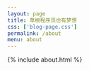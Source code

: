 ```yaml
---
layout: page
title: 草根程序员也有梦想
css: ['blog-page.css']
permalink: /about
menu: about
---
```

{% include about.html %}